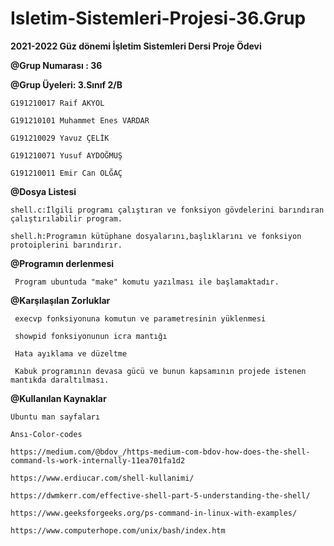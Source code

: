 # Isletim-Sistemleri-Projesi-36.Grup
**2021-2022 Güz dönemi İşletim Sistemleri Dersi Proje Ödevi**

**@Grup Numarası : 36**

**@Grup Üyeleri: 3.Sınıf 2/B**

	G191210017 Raif AKYOL
	
	G191210101 Muhammet Enes VARDAR	
	
	G191210029 Yavuz ÇELİK	
	
	G191210071 Yusuf AYDOĞMUŞ
	
	G191210011 Emir Can OLĞAÇ

**@Dosya Listesi**

	shell.c:İlgili programı çalıştıran ve fonksiyon gövdelerini barındıran çalıştırılabilir program.
	
	shell.h:Programın kütüphane dosyalarını,başlıklarını ve fonksiyon protoiplerini barındırır.

**@Programın derlenmesi**

	 Program ubuntuda "make" komutu yazılması ile başlamaktadır.

**@Karşılaşılan Zorluklar**

	 execvp fonksiyonuna komutun ve parametresinin yüklenmesi
	
	 showpid fonksiyonunun icra mantığı 
	
	 Hata ayıklama ve düzeltme
	
	 Kabuk programının devasa gücü ve bunun kapsamının projede istenen mantıkda daraltılması.

**@Kullanılan Kaynaklar**

	Ubuntu man sayfaları
	
	Ansı-Color-codes
	
	https://medium.com/@bdov_/https-medium-com-bdov-how-does-the-shell-command-ls-work-internally-11ea701fa1d2
	
	https://www.erdiucar.com/shell-kullanimi/
	
	https://dwmkerr.com/effective-shell-part-5-understanding-the-shell/
	
	https://www.geeksforgeeks.org/ps-command-in-linux-with-examples/
	
	https://www.computerhope.com/unix/bash/index.htm
